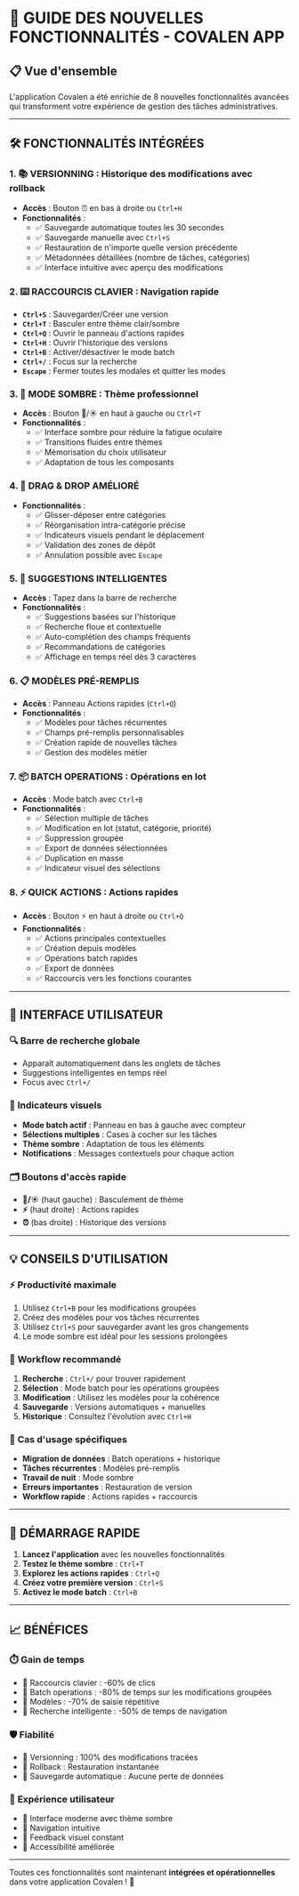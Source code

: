 # 🚀 **GUIDE DES NOUVELLES FONCTIONNALITÉS - COVALEN APP**

## 📋 **Vue d'ensemble**
L'application Covalen a été enrichie de 8 nouvelles fonctionnalités avancées qui transforment votre expérience de gestion des tâches administratives.

---

## 🛠️ **FONCTIONNALITÉS INTÉGRÉES**

### 1. 📚 **VERSIONNING : Historique des modifications avec rollback**
- **Accès** : Bouton ⏰ en bas à droite ou `Ctrl+H`
- **Fonctionnalités** :
  - ✅ Sauvegarde automatique toutes les 30 secondes
  - ✅ Sauvegarde manuelle avec `Ctrl+S`
  - ✅ Restauration de n'importe quelle version précédente
  - ✅ Métadonnées détaillées (nombre de tâches, catégories)
  - ✅ Interface intuitive avec aperçu des modifications

### 2. ⌨️ **RACCOURCIS CLAVIER : Navigation rapide**
- **`Ctrl+S`** : Sauvegarder/Créer une version
- **`Ctrl+T`** : Basculer entre thème clair/sombre
- **`Ctrl+Q`** : Ouvrir le panneau d'actions rapides
- **`Ctrl+H`** : Ouvrir l'historique des versions
- **`Ctrl+B`** : Activer/désactiver le mode batch
- **`Ctrl+/`** : Focus sur la recherche
- **`Escape`** : Fermer toutes les modales et quitter les modes

### 3. 🌙 **MODE SOMBRE : Thème professionnel**
- **Accès** : Bouton 🌙/☀️ en haut à gauche ou `Ctrl+T`
- **Fonctionnalités** :
  - ✅ Interface sombre pour réduire la fatigue oculaire
  - ✅ Transitions fluides entre thèmes
  - ✅ Mémorisation du choix utilisateur
  - ✅ Adaptation de tous les composants

### 4. 🎯 **DRAG & DROP AMÉLIORÉ**
- **Fonctionnalités** :
  - ✅ Glisser-déposer entre catégories
  - ✅ Réorganisation intra-catégorie précise
  - ✅ Indicateurs visuels pendant le déplacement
  - ✅ Validation des zones de dépôt
  - ✅ Annulation possible avec `Escape`

### 5. 🧠 **SUGGESTIONS INTELLIGENTES**
- **Accès** : Tapez dans la barre de recherche
- **Fonctionnalités** :
  - ✅ Suggestions basées sur l'historique
  - ✅ Recherche floue et contextuelle
  - ✅ Auto-complétion des champs fréquents
  - ✅ Recommandations de catégories
  - ✅ Affichage en temps réel dès 3 caractères

### 6. 📋 **MODÈLES PRÉ-REMPLIS**
- **Accès** : Panneau Actions rapides (`Ctrl+Q`)
- **Fonctionnalités** :
  - ✅ Modèles pour tâches récurrentes
  - ✅ Champs pré-remplis personnalisables
  - ✅ Création rapide de nouvelles tâches
  - ✅ Gestion des modèles métier

### 7. 📦 **BATCH OPERATIONS : Opérations en lot**
- **Accès** : Mode batch avec `Ctrl+B`
- **Fonctionnalités** :
  - ✅ Sélection multiple de tâches
  - ✅ Modification en lot (statut, catégorie, priorité)
  - ✅ Suppression groupée
  - ✅ Export de données sélectionnées
  - ✅ Duplication en masse
  - ✅ Indicateur visuel des sélections

### 8. ⚡ **QUICK ACTIONS : Actions rapides**
- **Accès** : Bouton ⚡ en haut à droite ou `Ctrl+Q`
- **Fonctionnalités** :
  - ✅ Actions principales contextuelles
  - ✅ Création depuis modèles
  - ✅ Opérations batch rapides
  - ✅ Export de données
  - ✅ Raccourcis vers les fonctions courantes

---

## 🎨 **INTERFACE UTILISATEUR**

### 🔍 **Barre de recherche globale**
- Apparaît automatiquement dans les onglets de tâches
- Suggestions intelligentes en temps réel
- Focus avec `Ctrl+/`

### 🎯 **Indicateurs visuels**
- **Mode batch actif** : Panneau en bas à gauche avec compteur
- **Sélections multiples** : Cases à cocher sur les tâches
- **Thème sombre** : Adaptation de tous les éléments
- **Notifications** : Messages contextuels pour chaque action

### 🗂️ **Boutons d'accès rapide**
- **🌙/☀️** (haut gauche) : Basculement de thème
- **⚡** (haut droite) : Actions rapides
- **⏰** (bas droite) : Historique des versions

---

## 💡 **CONSEILS D'UTILISATION**

### ⚡ **Productivité maximale**
1. Utilisez `Ctrl+B` pour les modifications groupées
2. Créez des modèles pour vos tâches récurrentes
3. Utilisez `Ctrl+S` pour sauvegarder avant les gros changements
4. Le mode sombre est idéal pour les sessions prolongées

### 🔄 **Workflow recommandé**
1. **Recherche** : `Ctrl+/` pour trouver rapidement
2. **Sélection** : Mode batch pour les opérations groupées
3. **Modification** : Utilisez les modèles pour la cohérence
4. **Sauvegarde** : Versions automatiques + manuelles
5. **Historique** : Consultez l'évolution avec `Ctrl+H`

### 🎯 **Cas d'usage spécifiques**
- **Migration de données** : Batch operations + historique
- **Tâches récurrentes** : Modèles pré-remplis
- **Travail de nuit** : Mode sombre
- **Erreurs importantes** : Restauration de version
- **Workflow rapide** : Actions rapides + raccourcis

---

## 🚀 **DÉMARRAGE RAPIDE**

1. **Lancez l'application** avec les nouvelles fonctionnalités
2. **Testez le thème sombre** : `Ctrl+T`
3. **Explorez les actions rapides** : `Ctrl+Q`
4. **Créez votre première version** : `Ctrl+S`
5. **Activez le mode batch** : `Ctrl+B`

---

## 📈 **BÉNÉFICES**

### ⏱️ **Gain de temps**
- 🔸 Raccourcis clavier : -60% de clics
- 🔸 Batch operations : -80% de temps sur les modifications groupées
- 🔸 Modèles : -70% de saisie répétitive
- 🔸 Recherche intelligente : -50% de temps de navigation

### 🛡️ **Fiabilité**
- 🔸 Versionning : 100% des modifications tracées
- 🔸 Rollback : Restauration instantanée
- 🔸 Sauvegarde automatique : Aucune perte de données

### 👥 **Expérience utilisateur**
- 🔸 Interface moderne avec thème sombre
- 🔸 Navigation intuitive
- 🔸 Feedback visuel constant
- 🔸 Accessibilité améliorée

---

Toutes ces fonctionnalités sont maintenant **intégrées et opérationnelles** dans votre application Covalen ! 🎉
